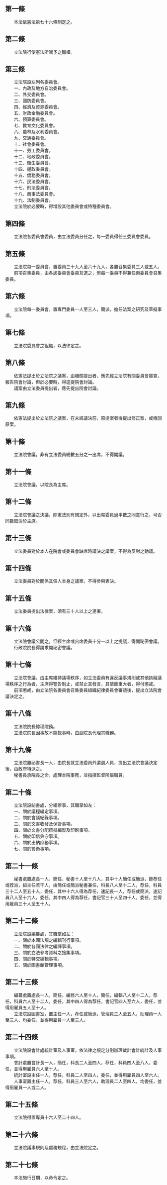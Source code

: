 第一條 
-------
　　本法依憲法第七十六條制定之。  


第二條 
-------
　　立法院行使憲法所賦予之職權。  


第三條 
-------
　　立法院設左列各委員會。  
　　一、內政及地方自治委員會。  
　　二、外交委員會。  
　　三、國防委員會。  
　　四、經濟及資源委員會。  
　　五、財政金融委員會。  
　　六、預算委員會。  
　　七、教育文化委員會。  
　　八、農林及水利委員會。  
　　九、交通委員會。  
　　十、社會委員會。  
　　十一、勞工委員會。  
　　十二、地政委員會。  
　　十三、衛生委員會。  
　　十四、邊政委員會。  
　　十五、僑務委員會。  
　　十六、民法委員會。  
　　十七、刑法委員會。  
　　十八、商事法委員會。  
　　十九、法制委員會。  
　　立法院於必要時，得增設其他委員會或特種委員會。  


第四條 
-------
　　立法院各委員會委員，由立法委員分任之，每一委員得任三委員會委員。  


第五條 
-------
　　立法院每一委員會，置委員三十九人至六十九人，各置召集委員三人或五人。  
　　前項召集委員，由各該委員會委員互選之，但每一委員不得兼任兩委員會召集委員。  


第六條 
-------
　　立法院每一委員會，置專門委員一人至三人，簡派，擔任法案之研究及草擬事項。  


第七條 
-------
　　立法院委員會之組織，以法律定之。  


第八條 
-------
　　依憲法提出於立法院之議案，由機關提出者，應先經立法院有關委員會審查，報告院會討論，但於必要時，得逕提院會討論。  
　　議案由立法委員提出者，應先提出院會討論。  


第九條 
-------
　　依憲法提出於立法院之議案，在未經議決前，原提案者得提出修正案，或撤回原案。  


第十條 
-------
　　立法院會議，非有立法委員總數五分之一出席，不得開議。  


第十一條 
---------
　　立法院會議，以院長為主席。  


第十二條 
---------
　　立法院會議之決議，除憲法別有規定外，以出席委員過半數之同意行之，可否同數取決於主席。  


第十三條 
---------
　　立法委員對於本人在院會或委員會缺席時議決之議案，不得為反對之動議。  


第十四條 
---------
　　立法委員對於關係其個人本身之議案，不得參與表決。  


第十五條 
---------
　　立法委員提出法律案，須有三十人以上之連署。  


第十六條 
---------
　　立法院會議公開之，但經主席或出席委員十分一以上之提議，得開祕密會議。  
　　行政院院長得請求開祕密會議。  


第十七條 
---------
　　立法院會議，由主席維持議場秩序，如立法委員有違反議事規則或其他妨礙議場秩序之行為者，主席得警告制止，或禁止其發言，其情節重大者，得付懲戒。  
　　前項懲戒，由立法院各委員會召集委員組織紀律委員會審議後，提出立法院會議決定之。  


第十八條 
---------
　　立法院院長綜理院務。  
　　立法院院長因事故不能視事時，由副院長代理其職務。  


第十九條 
---------
　　立法院置祕書長一人，由院長就立法委員外遴選人員，提出立法院會議決定後，由政府特派之。  
　　秘書長承院長之命，處理本院事務，並指揮監督所屬職員。  


第二十條 
---------
　　立法院設祕書處，分組辦事，其職掌如左：  
　　一、關於議程編定事項。  
　　二、關於會議紀錄事項。  
　　三、關於文書收發及保管事項。  
　　四、關於文書分配撰擬編製及印刷事項。  
　　五、關於印信典守事項。  
　　六、關於出納庶務事項。  
　　七、關於警衛事項。  


第二十一條 
-----------
　　祕書處置處長一人，簡任，秘書十人至十八人，其中十人簡任或簡派，餘荐任或荐派，組主任若干人，由簡任或簡派秘書兼任，科長八人至十二人，荐任，科員三十二人至五十人，委任，其中十六人得為荐任，速記長一人，荐任或簡派，速記員八人至十六人，委任，其中四人得為荐任，書記官三十人至四十人，委任，並得用雇員三十人至五十人。  


第二十二條 
-----------
　　立法院設編纂處，其職掌如左：  
　　一、關於本國法規之編輯刊行事項。  
　　二、關於各國法律之編譯事項。  
　　三、關於立法參考資料之搜集事項。  
　　四、關於特交編輯事項。  
　　五、關於圖書館管理事項。  


第二十三條 
-----------
　　編纂處置處長一人，簡任，編修六人至十人，簡任，編輯八人至十二人，荐任，科員六人至十二人，委任，其中四人得為荐任，書記官四人至六人，委任，並得用雇員五人至十人。  
　　立法院設圖書室，置主任一人，荐任或簡派，管理員三人至五人，助理員一人至三人，均委任，並得用雇員一人至三人。  


第二十四條 
-----------
　　立法院設會計處統計室及人事室，依法律之規定分別辦理歲計會計統計及人事事項。  
　　會計處置會計長一人，簡任，科長二人至四人，荐任，科員四人至八人，委任，並得用雇員六人至十人。  
　　統計室設主任一人，荐任，科員二人至四人，委任，並得用雇員四人至六人。  
　　人事室置主任一人，荐任，科員三人至六人，助理員二人至四人，均委任，並得用雇員一人或二人。  


第二十五條 
-----------
　　立法院得置專員十六人至二十四人。  


第二十六條 
-----------
　　立法院議事規則及處務規程，由立法院定之。  


第二十七條 
-----------
　　本法施行日期，以命令定之。